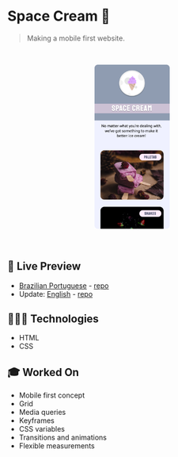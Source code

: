 # Space Cream 🍦

> Making a mobile first website.

<br>

<p align="center">
  <img alt="Space cream home page photo." src=".github/space-cream-01.png" width="30%" />
</p>

<br>

## 📝 Live Preview 

- [Brazilian Portuguese](https://diegommagno.com/github/rocketseat/explorer/stage-03/advanced-css/space-cream/pt-br/) - [repo](https://github.com/diegommagno/rocketseat/tree/main/explorer/stage-03/advanced-css/space-cream/pt-br/)
- Update: [English](https://diegommagno.com/github/rocketseat/explorer/stage-03/advanced-css/space-cream/en/) - [repo](https://github.com/diegommagno/rocketseat/tree/main/explorer/stage-03/advanced-css/space-cream/en/)


## 🧑🏻‍💻 Technologies

- HTML
- CSS

## 🎓 Worked On

- Mobile first concept
- Grid
- Media queries
- Keyframes
- CSS variables
- Transitions and animations
- Flexible measurements